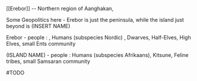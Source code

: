 [[Erebor]] -- Northern region of Aanghakan, 

Some Geopolitics here - Erebor is just the peninsula, while the island just beyond is (INSERT NAME)

Erebor - people : , Humans (subspecies Nordic) , Dwarves, Half-Elves, High Elves, small Ents community

(ISLAND NAME) - people : Humans (subspecies Afrikaans), Kitsune, Feline tribes, small Samsaran community

#TODO 